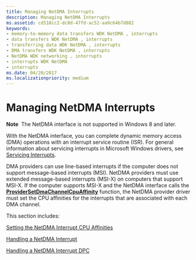 ```yaml
---
title: Managing NetDMA Interrupts
description: Managing NetDMA Interrupts
ms.assetid: cd518cc2-dc0d-47fd-ac52-aa9c64b7d882
keywords:
- memory-to-memory data transfers WDK NetDMA , interrupts
- data transfers WDK NetDMA , interrupts
- transferring data WDK NetDMA , interrupts
- DMA transfers WDK NetDMA , interrupts
- NetDMA WDK networking , interrupts
- interrupts WDK NetDMA
- interrupts
ms.date: 04/20/2017
ms.localizationpriority: medium
---
```


# Managing NetDMA Interrupts


**Note**  The NetDMA interface is not supported in Windows 8 and later.

 




With the NetDMA interface, you can complete dynamic memory access (DMA) operations with an interrupt service routine (ISR). For general information about servicing interrupts in Microsoft Windows drivers, see [Servicing Interrupts](https://msdn.microsoft.com/library/windows/hardware/ff563737).

DMA providers can use line-based interrupts if the computer does not support message-based interrupts (MSI). NetDMA providers must use extended message-based interrupts (MSI-X) on computers that support MSI-X. If the computer supports MSI-X and the NetDMA interface calls the [**ProviderSetDmaChannelCpuAffinity**](https://msdn.microsoft.com/library/windows/hardware/ff570402) function, the NetDMA provider driver must set the CPU affinities for the interrupts that are associated with each DMA channel.

This section includes:

[Setting the NetDMA Interrupt CPU Affinities](setting-the-netdma-interrupt-cpu-affinities.md)

[Handling a NetDMA Interrupt](handling-a-netdma-interrupt.md)

[Handling a NetDMA Interrupt DPC](handling-a-netdma-interrupt-dpc.md)

 

 





